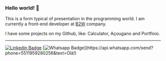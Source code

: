 ### Hello world! 👋

This is a form typical of presentation in the programming world. 
I am currently a front-end developer at [B2W](@b2w-marketplace) company. 

I have some projects on my Github, like: Calculator, Açougano and Portfloio.

******
[![Linkedin Badge](https://img.shields.io/badge/-LinkedIn-blue?style=flat-square&logo=Linkedin&logoColor=white&link=https://github.com/Alessandra-Nastassja/)](https://github.com/Alessandra-Nastassja/)
[![Whatsapp Badge](https://img.shields.io/badge/-Whatsapp-4CA143?style=flat-square&labelColor=4CA143&logo=whatsapp&logoColor=white&link=https://api.whatsapp.com/send?phone=5511959280256=Olá!)](https://api.whatsapp.com/send?phone=5511959280256&text=Olá!)
